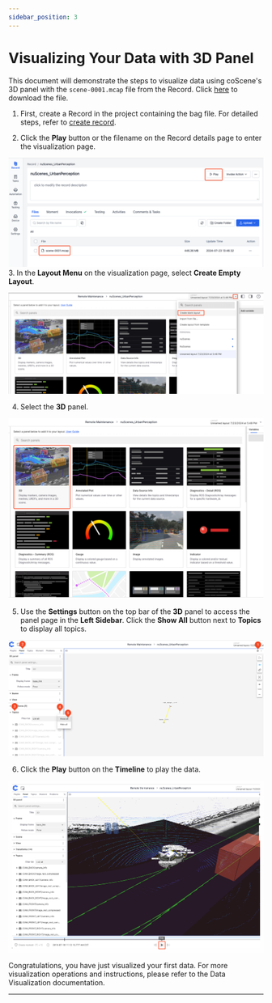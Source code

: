 ```yaml
---
sidebar_position: 3
---
```


# Visualizing Your Data with 3D Panel

This document will demonstrate the steps to visualize data using coScene's 3D panel with the `scene-0001.mcap` file from the Record. Click [here](https://download.coscene.cn/public-sample-data/scene-0001.mcap) to download the file.

1. First, create a Record in the project containing the bag file. For detailed steps, refer to [create record](../4-record/1-create-record.md).
   
2. Click the **Play** button or the filename on the Record details page to enter the visualization page.
    
![viz-3-1-Eng](../img/viz-3-1-Eng.png)
3. In the **Layout Menu** on the visualization page, select **Create Empty Layout**.
 
![viz-3-2-Eng](../img/viz-3-2-Eng.png)
 
4. Select the **3D** panel.
 
![viz-3-3-Eng](../img/viz-3-3-Eng.png)
 
5. Use the **Settings** button on the top bar of the **3D** panel to access the panel page in the **Left Sidebar**. Click the **Show All** button next to **Topics** to display all topics.
    
![viz-3-4-Eng](../img/viz-3-4-Eng.png)
 
6. Click the **Play** button on the **Timeline** to play the data.
 
![viz-3-5-Eng](../img/viz-3-5-Eng.png)

Congratulations, you have just visualized your first data. For more visualization operations and instructions, please refer to the Data Visualization documentation.

---
